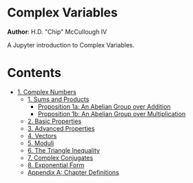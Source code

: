 # Complex Variables

**Author**: H.D. "Chip" McCullough IV

A Jupyter introduction to Complex Variables.

# Contents

  - [1. Complex Numbers](ch1/complex-numbers.md)
    * [1. Sums and Products](ch1/sums-and-products.md)
      - [Proposition 1a: An Abelian Group over Addition](ch1/-roposition-1-1a.md)
      - [Proposition 1b: An Abelian Group over Multiplication](418.md)
    * [2. Basic Properties](404.md)
    * [3. Advanced Properties](404.md)
    * [4. Vectors](404.md)
    * [5. Moduli](404.md)
    * [6. The Triangle Inequality](404.md)
    * [7. Complex Conjugates](404.md)
    * [8. Exponential Form](404.md)
    * [Appendix A: Chapter Definitions](ch1/appendix-a.md)